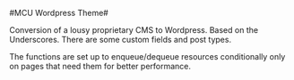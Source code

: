 #MCU Wordpress Theme#

Conversion of a lousy proprietary CMS to Wordpress. Based on the Underscores. There are some custom fields and post types.

The functions are set up to enqueue/dequeue resources conditionally only on pages that need them for better performance. 
